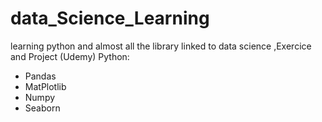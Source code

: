 # data_Science_Learning
learning python and almost all the library linked to data science ,Exercice and Project (Udemy)
Python:
  - Pandas
  - MatPlotlib
  - Numpy
  - Seaborn
